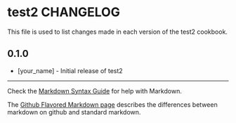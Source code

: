 # test2 CHANGELOG

This file is used to list changes made in each version of the test2 cookbook.

## 0.1.0
- [your_name] - Initial release of test2

- - -
Check the [Markdown Syntax Guide](http://daringfireball.net/projects/markdown/syntax) for help with Markdown.

The [Github Flavored Markdown page](http://github.github.com/github-flavored-markdown/) describes the differences between markdown on github and standard markdown.
